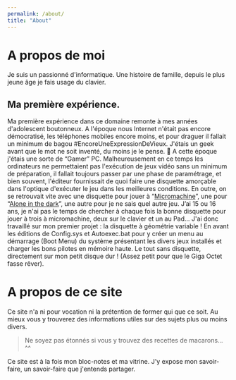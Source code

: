```yaml
---
permalink: /about/
title: "About"
---
```



# A propos de moi
Je suis un passionné d'informatique.
Une histoire de famille, depuis le plus jeune âge je fais usage du clavier.

## Ma première expérience.
Ma première expérience dans ce domaine remonte à mes années d'adolescent boutonneux.
A l'époque nous Internet n'était pas encore démocratisé, les téléphones mobiles encore moins, et pour draguer il fallait un minimum de bagou #EncoreUneExpressionDeVieux.
J'étais un geek avant que le mot ne soit inventé, du moins je le pense. 🤔
A cette époque j'étais une sorte de “Gamer” PC. Malheureusement en ce temps les ordinateurs ne permettaient pas l'exécution de jeux vidéo sans un minimum de préparation, il fallait toujours passer par une phase de paramétrage, et bien souvent, l'éditeur fournissait de quoi faire une disquette amorçable dans l'optique d'exécuter le jeu dans les meilleures conditions.
En outre, on se retrouvait vite avec une disquette pour jouer à “[Micromachine]”, une pour “[Alone in the dark]”, une autre pour je ne sais quel autre jeu.
J’ai 15 ou 16 ans, je n'ai pas le temps de chercher à chaque fois la bonne disquette pour jouer à trois à micromachine, deux sur le clavier et un au Pad...
J'ai donc travaillé sur mon premier projet : la disquette à géométrie variable !
En avant les éditions de Config.sys et Autoexec.bat pour y créer un menu au démarrage (Boot Menu) du système présentant les divers jeux installés et charger les bons pilotes en mémoire haute.
Le tout sans disquette, directement sur mon petit disque dur ! (Assez petit pour que le Giga Octet fasse rêver).

[Micromachine]: <https://www.abandonware-france.org/ltf_abandon/ltf_jeu.php?id=635>
[Alone in the dark]: <https://www.abandonware-france.org/ltf_abandon/ltf_jeu.php?id=735>


# A propos de ce site
Ce site n'a ni pour vocation ni la prétention de former qui que ce soit.
Au mieux vous y trouverez des informations utiles sur des sujets plus ou moins divers.

> Ne soyez pas étonnés si vous y trouvez des recettes de macarons... ^^

Ce site est à la fois mon bloc-notes et ma vitrine. J'y expose mon savoir-faire, un savoir-faire que j'entends partager.
